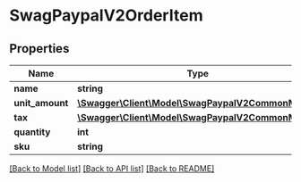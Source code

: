 # SwagPaypalV2OrderItem

## Properties
Name | Type | Description | Notes
------------ | ------------- | ------------- | -------------
**name** | **string** |  | [optional] 
**unit_amount** | [**\Swagger\Client\Model\SwagPaypalV2CommonMoney**](SwagPaypalV2CommonMoney.md) |  | [optional] 
**tax** | [**\Swagger\Client\Model\SwagPaypalV2CommonMoney**](SwagPaypalV2CommonMoney.md) |  | [optional] 
**quantity** | **int** |  | [optional] 
**sku** | **string** |  | [optional] 

[[Back to Model list]](../../README.md#documentation-for-models) [[Back to API list]](../../README.md#documentation-for-api-endpoints) [[Back to README]](../../README.md)

